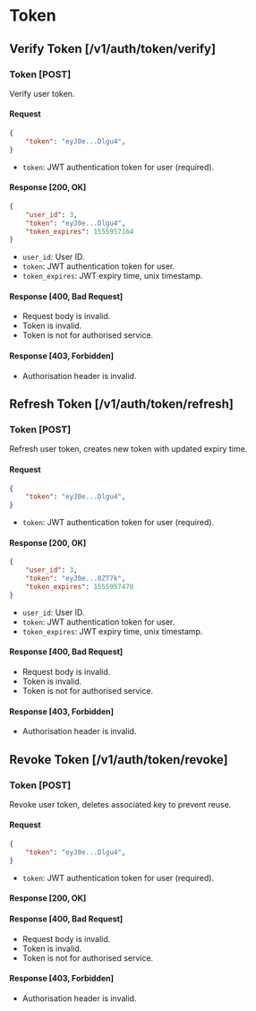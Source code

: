 # Token

## Verify Token [/v1/auth/token/verify]

### Token [POST]

Verify user token.

#### Request

```JSON
{
    "token": "eyJ0e...Dlgu4",
}
```

-   `token`: JWT authentication token for user (required).

#### Response [200, OK]

```JSON
{
    "user_id": 3,
    "token": "eyJ0e...Dlgu4",
    "token_expires": 1555957164
}
```

-   `user_id`: User ID.
-   `token`: JWT authentication token for user.
-   `token_expires`: JWT expiry time, unix timestamp.

#### Response [400, Bad Request]

-   Request body is invalid.
-   Token is invalid.
-   Token is not for authorised service.

#### Response [403, Forbidden]

-   Authorisation header is invalid.

## Refresh Token [/v1/auth/token/refresh]

### Token [POST]

Refresh user token, creates new token with updated expiry time.

#### Request

```JSON
{
    "token": "eyJ0e...Dlgu4",
}
```

-   `token`: JWT authentication token for user (required).

#### Response [200, OK]

```JSON
{
    "user_id": 3,
    "token": "eyJ0e...0ZT7k",
    "token_expires": 1555957470
}
```

-   `user_id`: User ID.
-   `token`: JWT authentication token for user.
-   `token_expires`: JWT expiry time, unix timestamp.

#### Response [400, Bad Request]

-   Request body is invalid.
-   Token is invalid.
-   Token is not for authorised service.

#### Response [403, Forbidden]

-   Authorisation header is invalid.

## Revoke Token [/v1/auth/token/revoke]

### Token [POST]

Revoke user token, deletes associated key to prevent reuse.

#### Request

```JSON
{
    "token": "eyJ0e...Dlgu4",
}
```

-   `token`: JWT authentication token for user (required).

#### Response [200, OK]

#### Response [400, Bad Request]

-   Request body is invalid.
-   Token is invalid.
-   Token is not for authorised service.

#### Response [403, Forbidden]

-   Authorisation header is invalid.
